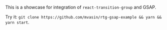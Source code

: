 This is a showcase for integration of `react-transition-group` and GSAP.

Try it: `git clone https://github.com/mvasin/rtg-gsap-example && yarn && yarn start`.
